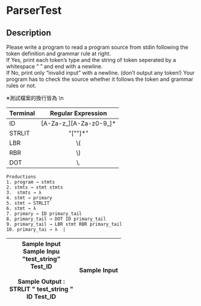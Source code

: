 # ParserTest  

## Description

  Please write a program to read a program source from stdin following the token definition 
and grammar rule at right.  
  If Yes, print each token’s type and the string of token seperated by a whitespace “ ” and 
end with a newline.   
  If No, print only “invalid input” with a newline. (don’t output any token!)
Your program has to check the source whether it follows the token and grammar rules or 
not.  

※測試檔案的換行皆為 \n

| Terminal  | Regular Expression | 
|-------|:-----:|
| ID   | [A-Za-z_][A-Za-z0-9_]* |
| STRLIT | "[""]*"  |
| LBR | \\( |
| RBR | \\) |
| DOT | \\. |


    Productions  
    1. program → stmts  
    2. stmts → stmt stmts  
    3.  stmts → λ  
    4. stmt → primary  
    5. stmt → STRLIT  
    6. stmt → λ  
    7. primary → ID primary_tail  
    8. primary_tail → DOT ID primary_tail  
    9. primary_tail → LBR stmt RBR primary_tail  
    10. primary_tai → λ  |

| **Sample Input** <br /> Sample Inpu <br /> "test_string"<br />  Test_ID<br /><br /> **Sample Output :**<br /> STRLIT " test_string "<br />  ID Test_ID<br />   | Sample Input | 
|-------|:-----:|
